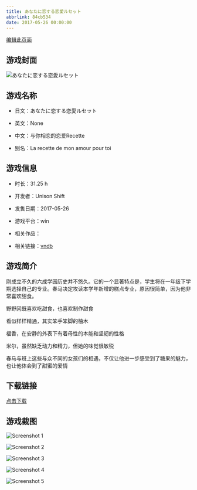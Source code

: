 ```yaml
---
title: あなたに恋する恋愛ルセット
abbrlink: 84cb534
date: 2017-05-26 00:00:00
---
```

[编辑此页面](https://github.com/ACG-3/ADV3-source/blob/main/source/_posts/games/%E3%81%82%E3%81%AA%E3%81%9F%E3%81%AB%E6%81%8B%E3%81%99%E3%82%8B%E6%81%8B%E6%84%9B%E3%83%AB%E3%82%BB%E3%83%83%E3%83%88.md)

## 游戏封面

![あなたに恋する恋愛ルセット](https%3A//pan.timero.xyz/onedrive/img_lib_001/%E3%81%82%E3%81%AA%E3%81%9F%E3%81%AB%E6%81%8B%E3%81%99%E3%82%8B%E6%81%8B%E6%84%9B%E3%83%AB%E3%82%BB%E3%83%83%E3%83%88_cover.avif)


## 游戏名称

- 日文：あなたに恋する恋愛ルセット
- 英文：None
- 中文：与你相恋的恋爱Recette

- 别名：La recette de mon amour pour toi


## 游戏信息

- 时长：31.25 h
- 开发者：Unison Shift
- 发售日期：2017-05-26
- 游戏平台：win
- 相关作品：

- 相关链接：[vndb](https://vndb.org/v20315)


## 游戏简介

刚成立不久的六成学园历史并不悠久。它的一个显著特点是，学生将在一年级下学期选择自己的专业。春马决定攻读本学年新增的糕点专业，原因很简单，因为他非常喜欢甜食。

野野冈既喜欢吃甜食，也喜欢制作甜食

看似样样精通，其实笨手笨脚的柚木

福香，在安静的外表下有着母性的本能和坚韧的性格

米尔，虽然缺乏动力和精力，但她的味觉很敏锐

春马与班上这些与众不同的女孩们的相遇，不仅让他进一步感受到了糖果的魅力，也让他体会到了甜蜜的爱情




## 下载链接

[点击下载](https://pan.timero.xyz/onedrive/adv_lib_001/%E3%81%82%E3%81%AA%E3%81%9F%E3%81%AB%E6%81%8B%E3%81%99%E3%82%8B%E6%81%8B%E6%84%9B%E3%83%AB%E3%82%BB%E3%83%83%E3%83%88)


## 游戏截图


![Screenshot 1](https%3A//pan.timero.xyz/onedrive/img_lib_001/%E3%81%82%E3%81%AA%E3%81%9F%E3%81%AB%E6%81%8B%E3%81%99%E3%82%8B%E6%81%8B%E6%84%9B%E3%83%AB%E3%82%BB%E3%83%83%E3%83%88_Screenshot_1.avif)

![Screenshot 2](https%3A//pan.timero.xyz/onedrive/img_lib_001/%E3%81%82%E3%81%AA%E3%81%9F%E3%81%AB%E6%81%8B%E3%81%99%E3%82%8B%E6%81%8B%E6%84%9B%E3%83%AB%E3%82%BB%E3%83%83%E3%83%88_Screenshot_2.avif)

![Screenshot 3](https%3A//pan.timero.xyz/onedrive/img_lib_001/%E3%81%82%E3%81%AA%E3%81%9F%E3%81%AB%E6%81%8B%E3%81%99%E3%82%8B%E6%81%8B%E6%84%9B%E3%83%AB%E3%82%BB%E3%83%83%E3%83%88_Screenshot_3.avif)

![Screenshot 4](https%3A//pan.timero.xyz/onedrive/img_lib_001/%E3%81%82%E3%81%AA%E3%81%9F%E3%81%AB%E6%81%8B%E3%81%99%E3%82%8B%E6%81%8B%E6%84%9B%E3%83%AB%E3%82%BB%E3%83%83%E3%83%88_Screenshot_4.avif)

![Screenshot 5](https%3A//pan.timero.xyz/onedrive/img_lib_001/%E3%81%82%E3%81%AA%E3%81%9F%E3%81%AB%E6%81%8B%E3%81%99%E3%82%8B%E6%81%8B%E6%84%9B%E3%83%AB%E3%82%BB%E3%83%83%E3%83%88_Screenshot_5.avif)

